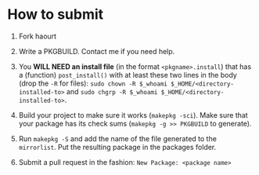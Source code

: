 # How to submit

1. Fork haourt

2. Write a PKGBUILD. Contact me if you need help.

3. You **WILL NEED an install file** (in the format `<pkgname>.install`)
that has a (function) `post_install()` with at least these two lines in the body (drop the `-R` for files):
`sudo chown -R $_whoami $_HOME/<directory-installed-to>` and
`sudo chgrp -R $_whoami $_HOME/<directory-installed-to>`.

4. Build your project to make sure it works (`makepkg -sci`).
Make sure that your package has its check sums (`makepkg -g >> PKGBUILD` to generate).

5. Run `makepkg -S` and add the name of the file generated to the `mirrorlist`.
Put the resulting package in the packages folder.

6. Submit a pull request in the fashion: `New Package: <package name>`
